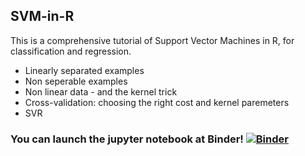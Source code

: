 ## SVM-in-R
This is a comprehensive tutorial of Support Vector Machines in R, for classification and regression.
- Linearly separated examples
- Non seperable examples
- Non linear data - and the kernel trick
- Cross-validation: choosing the right cost and kernel paremeters
- SVR

### You can launch the jupyter notebook at Binder! [![Binder](https://mybinder.org/badge_logo.svg)](https://mybinder.org/v2/gh/dean-sh/SVM-in-R/master?filepath=%2FSVM%20in%20R.ipynb)
